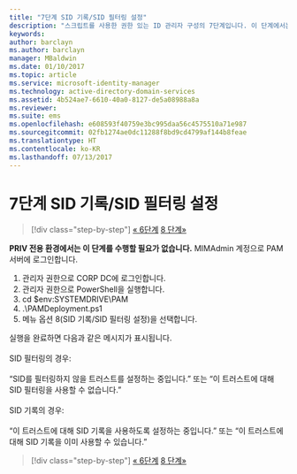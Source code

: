 ```yaml
---
title: "7단계 SID 기록/SID 필터링 설정"
description: "스크립트를 사용한 권한 있는 ID 관리자 구성의 7단계입니다. 이 단계에서는 SID 기록/SID 필터링 설정을 다룹니다."
keywords: 
author: barclayn
ms.author: barclayn
manager: MBaldwin
ms.date: 01/10/2017
ms.topic: article
ms.service: microsoft-identity-manager
ms.technology: active-directory-domain-services
ms.assetid: 4b524ae7-6610-40a0-8127-de5a08988a8a
ms.reviewer: 
ms.suite: ems
ms.openlocfilehash: e608593f40759e3bc995daa56c4575510a71e987
ms.sourcegitcommit: 02fb1274ae0dc11288f8bd9cd4799af144b8feae
ms.translationtype: HT
ms.contentlocale: ko-KR
ms.lasthandoff: 07/13/2017
---
```

# <a name="step-7-set-up-sid-historysid-filtering"></a>7단계 SID 기록/SID 필터링 설정

>[!div class="step-by-step"]
[« 6단계](sp1-step6-setup-pam-trust.md)
[8 단계»](sp1-step8-pam-deployment-verification.md)

**PRIV 전용 환경에서는 이 단계를 수행할 필요가 없습니다.** MIMAdmin 계정으로 PAM 서버에 로그인합니다.

1. 관리자 권한으로 CORP DC에 로그인합니다.
2. 관리자 권한으로 PowerShell을 실행합니다.
3. cd $env:SYSTEMDRIVE\PAM
4. .\PAMDeployment.ps1
5. 메뉴 옵션 8(SID 기록/SID 필터링 설정)을 선택합니다.

실행을 완료하면 다음과 같은 메시지가 표시됩니다.<br/></br>
SID 필터링의 경우: <br/></br>
“SID를 필터링하지 않을 트러스트를 설정하는 중입니다.” 또는 “이 트러스트에 대해 SID 필터링을 사용할 수 없습니다.” </br></br>
SID 기록의 경우: </br></br>
“이 트러스트에 대해 SID 기록을 사용하도록 설정하는 중입니다.” 또는 “이 트러스트에 대해 SID 기록을 이미 사용할 수 있습니다.”

>[!div class="step-by-step"]
[« 6단계](sp1-step6-setup-pam-trust.md)
[8 단계»](sp1-step8-pam-deployment-verification.md)
